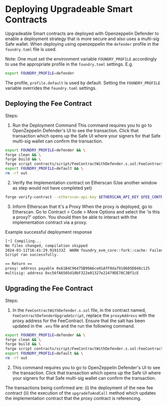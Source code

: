 # Deploying Upgradeable Smart Contracts

Upgradeable Smart contracts are deployed with Openzeppelin Defender to enable a deployment strategy that is more secure
and also uses a multi-sig Safe wallet. When deploying using openzeppelin the `defender` profile in the `foundry.toml`
file is used.

Note: One must set the environment variable `FOUNDRY_PROFILE` accordingly to use the appropriate profile in the
`foundry.toml` settings. E.g.

```bash
export FOUNDRY_PROFILE=defender
```

The profile, `profile.default` is used by default. Setting the `FOUNDRY_PROFILE` variable overrides the `foundry.toml`
settings.

## Deploying the Fee Contract

Steps:

1. Run the Deployment Command This command requires you to go to OpenZeppelin Defender's UI to see the transaction.
   Click that transaction which opens up the Safe UI where your signers for that Safe multi-sig wallet can confirm the
   transaction.

```bash
export FOUNDRY_PROFILE=defender && \
forge clean && \
forge build && \
forge script contracts/script/FeeContractWithDefender.s.sol:FeeContractDefenderDeployScript --ffi --rpc-url https://ethereum-sepolia.publicnode.com && \
export FOUNDRY_PROFILE=default && \
rm -rf out
```

2. Verify the Implementation contract on Etherscan (Use another window as step would not have completed yet)

```bash
forge verify-contract --etherscan-api-key $ETHERSCAN_API_KEY $FEE_CONTRACT_ADDRESS contracts/src/FeeContract.sol:FeeContract --chain 11155111
```

3. Inform Etherscan that it's a Proxy When the proxy is deployed, go to Etherscan. Go to Contract > Code > More Options
   and select the 'is this a proxy?' option. You should then be able to interact with the implementation contract via a
   proxy.

Example successful deployment response

```bash
[⠒] Compiling...
No files changed, compilation skipped
2024-03-11T16:41:29.919133Z  WARN foundry_evm_core::fork::cache: Failed to read cache file err=Os { code: 2, kind: NotFound, message: "No such file or directory" } path="/Users/alysiahuggins/.foundry/cache/rpc/sepolia/5464723"
Script ran successfully.

== Return ==
proxy: address payable 0x61B4C96475B99A6ce01AfF0da7910605D048c125
multisig: address 0xc56fA6505d10bF322e01327e22479DE78C3Bf1cE
```

## Upgrading the Fee Contract

Steps:

1. In the `FeeContractWithDefender.s.sol` file, in the contract named, `FeeContractDefenderUpgradeScript`, replace the
   `proxyAddress` with the proxy address for the FeeContract. Ensure that the salt has been updated in the `.env` file
   and the run the following command.

```bash
export FOUNDRY_PROFILE=defender && \
forge clean && \
forge build && \
forge script contracts/script/FeeContractWithDefender.s.sol:FeeContractDefenderUpgradeScript --ffi --rpc-url https://ethereum-sepolia.publicnode.com && \
export FOUNDRY_PROFILE=default && \
rm -rf out
```

2. This command requires you to go to OpenZeppelin Defender's UI to see the transaction. Click that transaction which
   opens up the Safe UI where your signers for that Safe multi-sig wallet can confirm the transaction.

The transactions being confirmed are: (i) the deployment of the new fee contract (ii) the execution of the
`upgradeToAndCall` method which updates the implementation contract that the proxy contract is referencing.

